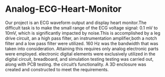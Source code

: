 # Analog-ECG-Heart-Monitor

Our project is an ECG waveform output and display heart monitor.The difficult task is to make the small range of the ECG voltage signal: 0.1 mV to 10mV, which is significantly impacted by noise.This is accomplished by a leg drive circuit, an a high pass filter, an instrumentation amplifier,both a notch filter and a low pass filter were utilized. 160 Hz was the bandwidth that was taken into consideration. Attaining this requires only analog electronic parts were employed. electronic digital elements were exclusively utilized in the digital circuit, breadboard, and simulation testing testing was carried out, along with PCB testing. the circuit’s functionality. A 3D enclosure was created and constructed to meet the requirements.
